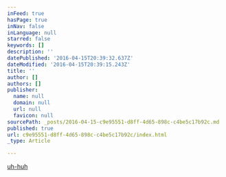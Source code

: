 ```yaml
---
inFeed: true
hasPage: true
inNav: false
inLanguage: null
starred: false
keywords: []
description: ''
datePublished: '2016-04-15T20:39:32.637Z'
dateModified: '2016-04-15T20:39:15.243Z'
title: ''
author: []
authors: []
publisher:
  name: null
  domain: null
  url: null
  favicon: null
sourcePath: _posts/2016-04-15-c9e95551-d8ff-4d65-898c-c4be5c17b92c.md
published: true
url: c9e95551-d8ff-4d65-898c-c4be5c17b92c/index.html
_type: Article

---
```

[uh-huh][0]

[0]: null